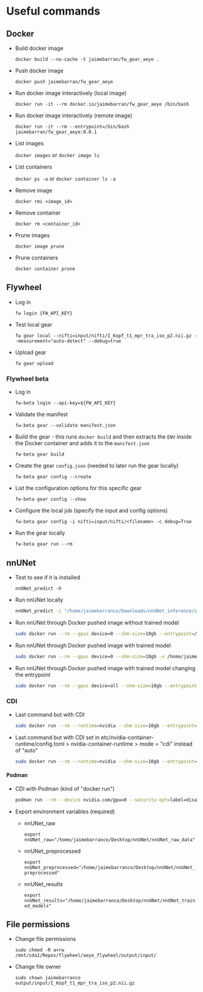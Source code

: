 # Useful commands

## Docker

- Build docker image

    `docker build --no-cache -t jaimebarran/fw_gear_aeye .`

- Push docker image

    `docker push jaimebarran/fw_gear_aeye`

- Run docker image interactively (local image)

    `docker run -it --rm docker.io/jaimebarran/fw_gear_aeye /bin/bash`

- Run docker image interactively (remote image)

    `docker run -it --rm --entrypoint=/bin/bash jaimebarran/fw_gear_aeye:0.0.1`

- List images

    `docker images` or `docker image ls`

- List containers

    `docker ps -a` or `docker container ls -a`

- Remove image

    `docker rmi <image_id>`

- Remove container

    `docker rm <container_id>`

- Prune images

    `docker image prune`

- Prune containers

    `docker container prune`

## Flywheel

- Log in

    `fw login {FW_API_KEY}`

- Test local gear

    `fw gear local --nifti=input/nifti/I_Kopf_t1_mpr_tra_iso_p2.nii.gz --measurement="auto-detect" --debug=true`

- Upload gear

    `fw gear upload`

### Flywheel beta

- Log in

    `fw-beta login --api-key=${FW_API_KEY}`

- Validate the manifest

    `fw-beta gear --validate manifest.json`

- Build the gear - this runs `docker build` and then extracts the `ENV` inside the Docker container and adds it to the `manifest.json`

    `fw-beta gear build`

- Create the gear `config.json` (needed to later run the gear locally)

    `fw-beta gear config --create`

- List the configuration options for this specific gear

    `fw-beta gear config --show`

- Configure the local job (specify the input and config options)

    `fw-beta gear config -i nifti=input/nifti/<filename> -c debug=True`

- Run the gear locally

    `fw-beta gear run --rm`

## nnUNet

- Test to see if it is installed

    `nnUNet_predict -h`

- Run nnUNet locally

    ```bash
    nnUNet_predict -i "/home/jaimebarranco/Downloads/nnUNet_inference/input" -o "/home/jaimebarranco/Downloads/nnUNet_inference/output" -tr nnUNetTrainerV2 -ctr nnUNetTrainerV2CascadeFullRes -m 3d_fullres -p nnUNetPlansv2.1 -t Task313_Eye
    ```

- Run nnUNet through Docker pushed image without trained model

    ```bash
    sudo docker run --rm --gpus device=0 --shm-size=10gb --entrypoint=/bin/bash -v /home/jaimebarranco/Desktop/nnUNet:/opt/nnunet_resources -e nnUNet_preprocessed=/opt/nnunet_resources/nnUNet_preprocessed -e nnUNet_raw_data_base=/opt/nnunet_resources/nnUNet_raw_data_base -e RESULTS_FOLDER=/opt/nnunet_resources/nnUNet_trained_models -v /home/jaimebarranco/Desktop/nnUNet_inference:/tmp jaimebarran/fw_gear_aeye:0.0.0 -c "nnUNet_predict -i /tmp/input -o /tmp/output -tr nnUNetTrainerV2 -ctr nnUNetTrainerV2CascadeFullRes -m 3d_fullres -p nnUNetPlansv2.1 -t Task313_Eye"
    ```

- Run nnUNet through Docker pushed image with trained model

    ```bash
    sudo docker run --rm --gpus device=0 --shm-size=10gb -v /home/jaimebarranco/Desktop/nnUNet_inference:/tmp jaimebarran/fw_gear_aeye_test:latest nnUNet_predict -i /tmp/input -o /tmp/output -tr nnUNetTrainerV2 -ctr nnUNetTrainerV2CascadeFullRes -m 3d_fullres -p nnUNetPlansv2.1 -t Task313_Eye
    ```

- Run nnUNet through Docker pushed image with trained model changing the entrypoint

    ```bash
    sudo docker run --rm --gpus device=all --shm-size=10gb --entrypoint=/bin/bash -v /home/jaimebarranco/Desktop/nnUNet_inference:/tmp jaimebarran/fw_gear_aeye:0.0.0 -c "nnUNet_predict -i /tmp/input -o /tmp/output -tr nnUNetTrainerV2 -ctr nnUNetTrainerV2CascadeFullRes -m 3d_fullres -p nnUNetPlansv2.1 -t Task313_Eye"
    ```

### CDI

- Last command but with CDI

    ```bash
    sudo docker run --rm --runtime=nvidia --shm-size=10gb --entrypoint=/bin/bash -e NVIDIA_VISIBLE_DEVICES=nvidia.com/gpu=0 -v /home/jaimebarranco/Downloads/nnUNet_inference:/tmp jaimebarran/fw_gear_aeye:0.0.0 -c "nnUNet_predict -i /tmp/input -o /tmp/output -tr nnUNetTrainerV2 -ctr nnUNetTrainerV2CascadeFullRes -m 3d_fullres -p nnUNetPlansv2.1 -t Task313_Eye"
    ```

- Last command but with CDI set in etc/nvidia-container-runtime/config.toml > nvidia-container-runtime > mode = "cdi" instead of "auto"

    ```bash
    sudo docker run --rm --runtime=nvidia --shm-size=10gb --entrypoint=/bin/bash -e NVIDIA_VISIBLE_DEVICES=0 -v /home/jaimebarranco/Downloads/nnUNet_inference:/tmp jaimebarran/fw_gear_aeye:0.0.0 -c "nnUNet_predict -i /tmp/input -o /tmp/output -tr nnUNetTrainerV2 -ctr nnUNetTrainerV2CascadeFullRes -m 3d_fullres -p nnUNetPlansv2.1 -t Task313_Eye"
    ```

#### Podman

- CDI with Podman (kind of "docker run")

    ```bash
    podman run --rm --device nvidia.com/gpu=0 --security-opt=label=disable -v /home/jaimebarranco/Downloads/nnUNet_inference:/tmp jaimebarran/fw_gear_aeye_test:latest nnUNet_predict -i /tmp/input -o /tmp/output -tr nnUNetTrainerV2 -ctr nnUNetTrainerV2CascadeFullRes -m 3d_fullres -p nnUNetPlansv2.1 -t Task313_Eye
    ```

- Export environment variables (required)

  - nnUNet_raw

    `export nnUNet_raw="/home/jaimebarranco/Desktop/nnUNet/nnUNet_raw_data"`

  - nnUNet_preprocessed

    `export nnUNet_preprocessed="/home/jaimebarranco/Desktop/nnUNet/nnUNet_preprocessed"`

  - nnUNet_results

    `export nnUNet_results="/home/jaimebarranco/Desktop/nnUNet/nnUNet_trained_models"`

## File permissions

- Change file permissions

    `sudo chmod -R a+rw /mnt/sda1/Repos/flywheel/aeye_flywheel/output/input/`

- Change file owner

    `sudo chown jaimebarranco output/input/I_Kopf_t1_mpr_tra_iso_p2.nii.gz`
